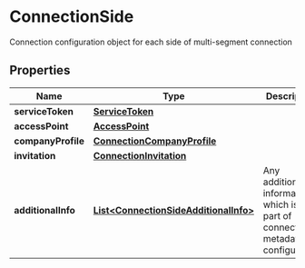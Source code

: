 

# ConnectionSide

Connection configuration object for each side of multi-segment connection

## Properties

| Name | Type | Description | Notes |
|------------ | ------------- | ------------- | -------------|
|**serviceToken** | [**ServiceToken**](ServiceToken.md) |  |  [optional] |
|**accessPoint** | [**AccessPoint**](AccessPoint.md) |  |  [optional] |
|**companyProfile** | [**ConnectionCompanyProfile**](ConnectionCompanyProfile.md) |  |  [optional] |
|**invitation** | [**ConnectionInvitation**](ConnectionInvitation.md) |  |  [optional] |
|**additionalInfo** | [**List&lt;ConnectionSideAdditionalInfo&gt;**](ConnectionSideAdditionalInfo.md) | Any additional information, which is not part of connection metadata or configuration |  [optional] |



